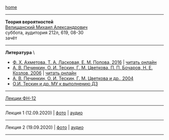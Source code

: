 [home](https://github.com/dKosarevsky/iu7/blob/master/2020_2021_3sem.md)
____________________________________
**Теория вероятностей** \
[Велищанский Михаил Александрович](https://studizba.com/hs/151-mgtu-im-baumana/teachers/180-kafedra-fn-12-matematicheskoe-modelirova/4726-velischanskij-mihail-aleksandrovich.html) \
суббота, аудитория 212л, 619, 08-30 \
зачёт 
____________________________________
**Литература** \
* [Ф. Х. Ахметова, Т. А. Ласковая, Е. М. Попова, 2016](https://bmstu.press/catalog/item/4412/) | [читать онлайн](https://bmstu.press/catalog/item/4412/reader/)
* [А. В. Печинкин, О. И. Тескин, Г. М. Цветкова, П. П. Бочаров, Н. Е. Козлов, 2006](https://bmstu.press/catalog/item/4412/) | [читать онлайн](https://bmstu.press/catalog/item/3902/reader/)
* [А. В. Печинкин, О. И. Тескин, Г. М. Цветкова и др., 2004](https://drive.google.com/file/d/1OgwDZMmRjFlcyiEq8WHUGAzLRdScPgrY/view?usp=sharing)
* [О.И. Тескин и др. МУ к выполнению ДЗ](https://drive.google.com/file/d/1SaSQqKTynJcbQ2sCjgea52AHzyAbYm9O/view?usp=sharing)
____________________________________
[Лекции ФН-12](https://drive.google.com/file/d/1EbMuj1QZXHIjVO30Aqpw9Pt82wa0GVGB/view?usp=sharing)
____________________________________
Лекция 1 (12.09.2020) | [фото](https://drive.google.com/drive/folders/14boKbaIPsojdapbqIlJXjT-aDOhKVM4M?usp=sharing) | [аудио](https://drive.google.com/drive/folders/14k-fMQ769v_rQo5YpN0DI29c68Px0KvW?usp=sharing)
____________________________________
Лекция 2 (19.09.2020) | [фото](https://drive.google.com/drive/folders/1E-KaXkuiB1JqizGKHfCM6Q10rFyzBN_p?usp=sharing) | [аудио](https://drive.google.com/drive/folders/1EMD5Z-h4zRB89s401iC6OH0L4FzM3Qlh?usp=sharing)
____________________________________
